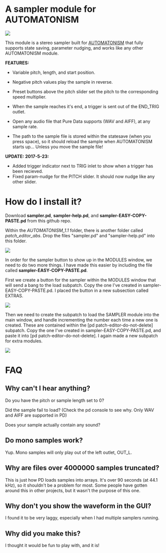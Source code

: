 # A sampler module for AUTOMATONISM

![](https://raw.githubusercontent.com/megalon/pd-AUTOMATONISM-sampler/master/images/AUTOMATONISM-sampler-image2.PNG)

This module is a stereo sampler built for [AUTOMATONISM](https://www.automatonism.com/) that fully supports state saving, parameter nudging, and works like any other AUTOMATONISM module.

**FEATURES:**
* Variable pitch, length, and start position.

* Negative pitch values play the sample in reverse.

* Preset buttons above the pitch slider set the pitch to the corresponding speed multiplier.

* When the sample reaches it's end, a trigger is sent out of the END_TRIG outlet.

* Open any audio file that Pure Data supports (WAV and AIFF), at any sample rate.

* The path to the sample file is stored within the statesave (when you press space), so it should reload the sample when AUTOMATONISM starts up... Unless you move the sample file!

**UPDATE:**
**2017-5-23:** 
* Added trigger indicator next to TRIG inlet to show when a trigger has been recieved.
* Fixed param-nudge for the PITCH slider. It should now nudge like any other slider.

# How do I install it?

Download **sampler.pd**, **sampler-help.pd**, and **sampler-EASY-COPY-PASTE.pd** from this github repo.
 
Within the *AUTOMATONISM_1.1* folder, there is another folder called *patch_editor_abs*. Drop the files "sampler.pd" and "sampler-help.pd" into this folder.

![](https://raw.githubusercontent.com/megalon/pd-AUTOMATONISM-sampler/master/images/sampler-location.PNG)

In order for the sampler button to show up in the MODULES window, we need to do two more things. I have made this easier by including the file called **sampler-EASY-COPY-PASTE.pd**.

First we create a button for the sampler within the MODULES window that will send a bang to the load subpatch. Copy the one I've created in sampler-EASY-COPY-PASTE.pd. I placed the button in a new subsection called EXTRAS.

![](https://raw.githubusercontent.com/megalon/pd-AUTOMATONISM-sampler/master/images/sampler-button.gif)

Then we need to create the subpatch to load the SAMPLER module into the main window, and handle incrementing the number each time a new one is created. These are contained within the [pd patch-editor-do-not-delete] subpatch. Copy the one I've created in sampler-EASY-COPY-PASTE.pd, and paste it into  [pd patch-editor-do-not-delete]. I again made a new subpatch for extra modules.

![](https://raw.githubusercontent.com/megalon/pd-AUTOMATONISM-sampler/master/images/sampler-open.gif)

# FAQ

## Why can't I hear anything?
Do you have the pitch or sample length set to 0?

Did the sample fail to load? (Check the pd console to see why. Only WAV and AIFF are supported in PD)

Does your sample actually contain any sound?

## Do mono samples work?

Yup. Mono samples will only play out of the left outlet, OUT_L.

## Why are files over 4000000 samples truncated?

This is just how PD loads samples into arrays. It's over 90 seconds (at 44.1 kHz), so it shouldn't be a problem for most. Some people have gotten around this in other projects, but it wasn't the purpose of this one.

## Why don't you show the waveform in the GUI?

I found it to be very laggy, especially when I had multiple samplers running.

## Why did you make this?

I thought it would be fun to play with, and it is!
